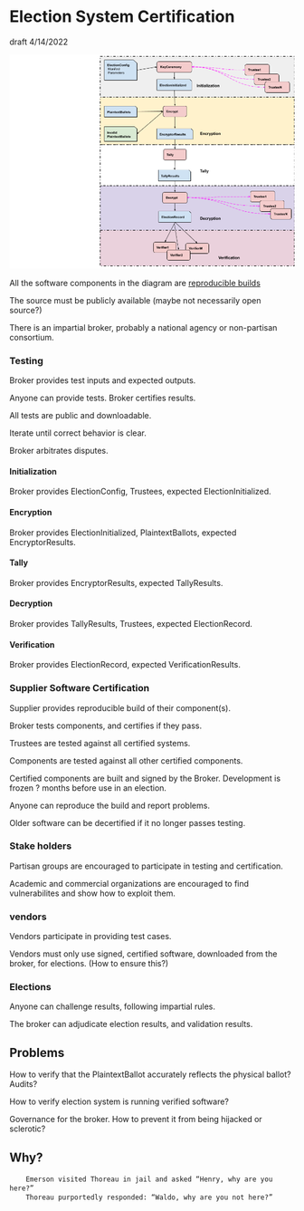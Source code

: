 # Election System Certification
draft 4/14/2022

![workflow](images/workflow.png)

All the software components in the diagram are [reproducible builds](https://reproducible-builds.org/)

The source must be publicly available (maybe not necessarily open source?)

There is an impartial broker, probably a national agency or non-partisan consortium.

### Testing

Broker provides test inputs and expected outputs.

Anyone can provide tests. Broker certifies results.

All tests are public and downloadable.

Iterate until correct behavior is clear.

Broker arbitrates disputes.

#### Initialization

Broker provides ElectionConfig, Trustees, expected ElectionInitialized.

#### Encryption

Broker provides ElectionInitialized, PlaintextBallots, expected EncryptorResults.

#### Tally

Broker provides EncryptorResults, expected TallyResults.

#### Decryption

Broker provides TallyResults, Trustees, expected ElectionRecord.

#### Verification

Broker provides ElectionRecord, expected VerificationResults.

### Supplier Software Certification

Supplier provides reproducible build of their component(s). 

Broker tests components, and certifies if they pass.

Trustees are tested against all certified systems.

Components are tested against all other certified components.

Certified components are built and signed by the Broker. Development is frozen ? months before use in an election.

Anyone can reproduce the build and report problems.

Older software can be decertified if it no longer passes testing.

### Stake holders

Partisan groups are encouraged to participate in testing and certification.

Academic and commercial organizations are encouraged to find vulnerabilites and show how to exploit them.

### vendors

Vendors participate in providing test cases. 

Vendors must only use signed, certified software, downloaded from the broker, for elections. (How to ensure this?)


### Elections

Anyone can challenge results, following impartial rules.

The broker can adjudicate election results, and validation results.


## Problems

How to verify that the PlaintextBallot accurately reflects the physical ballot? Audits?

How to verify election system is running verified software?

Governance for the broker. How to prevent it from being hijacked or sclerotic?

## Why?

````
    Emerson visited Thoreau in jail and asked “Henry, why are you here?” 
    Thoreau purportedly responded: “Waldo, why are you not here?”
````